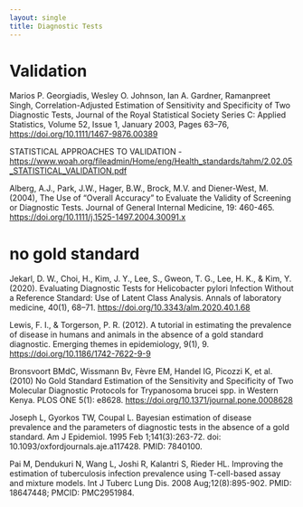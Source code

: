 ```yaml
---
layout: single
title: Diagnostic Tests
---
```


# Validation

Marios P. Georgiadis, Wesley O. Johnson, Ian A. Gardner, Ramanpreet Singh, Correlation-Adjusted Estimation of Sensitivity and Specificity of Two Diagnostic Tests, Journal of the Royal Statistical Society Series C: Applied Statistics, Volume 52, Issue 1, January 2003, Pages 63–76, https://doi.org/10.1111/1467-9876.00389

STATISTICAL APPROACHES TO VALIDATION - https://www.woah.org/fileadmin/Home/eng/Health_standards/tahm/2.02.05_STATISTICAL_VALIDATION.pdf

Alberg, A.J., Park, J.W., Hager, B.W., Brock, M.V. and Diener-West, M. (2004), The Use of “Overall Accuracy” to Evaluate the Validity of Screening or Diagnostic Tests. Journal of General Internal Medicine, 19: 460-465. https://doi.org/10.1111/j.1525-1497.2004.30091.x

# no gold standard

Jekarl, D. W., Choi, H., Kim, J. Y., Lee, S., Gweon, T. G., Lee, H. K., & Kim, Y. (2020). Evaluating Diagnostic Tests for Helicobacter pylori Infection Without a Reference Standard: Use of Latent Class Analysis. Annals of laboratory medicine, 40(1), 68–71. https://doi.org/10.3343/alm.2020.40.1.68

Lewis, F. I., & Torgerson, P. R. (2012). A tutorial in estimating the prevalence of disease in humans and animals in the absence of a gold standard diagnostic. Emerging themes in epidemiology, 9(1), 9. https://doi.org/10.1186/1742-7622-9-9

Bronsvoort BMdC, Wissmann Bv, Fèvre EM, Handel IG, Picozzi K, et al. (2010) No Gold Standard Estimation of the Sensitivity and Specificity of Two Molecular Diagnostic Protocols for Trypanosoma brucei spp. in Western Kenya. PLOS ONE 5(1): e8628. https://doi.org/10.1371/journal.pone.0008628

Joseph L, Gyorkos TW, Coupal L. Bayesian estimation of disease prevalence and the parameters of diagnostic tests in the absence of a gold standard. Am J Epidemiol. 1995 Feb 1;141(3):263-72. doi: 10.1093/oxfordjournals.aje.a117428. PMID: 7840100.

Pai M, Dendukuri N, Wang L, Joshi R, Kalantri S, Rieder HL. Improving the estimation of tuberculosis infection prevalence using T-cell-based assay and mixture models. Int J Tuberc Lung Dis. 2008 Aug;12(8):895-902. PMID: 18647448; PMCID: PMC2951984.

